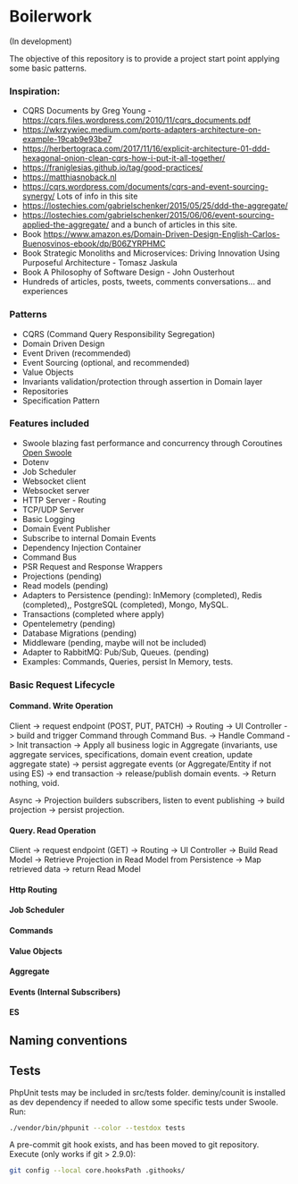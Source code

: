 # Boilerwork

(In development)

The objective of this repository is to provide a project start point applying some basic patterns.

### Inspiration:
- CQRS Documents by Greg Young - https://cqrs.files.wordpress.com/2010/11/cqrs_documents.pdf
- https://wkrzywiec.medium.com/ports-adapters-architecture-on-example-19cab9e93be7
- https://herbertograca.com/2017/11/16/explicit-architecture-01-ddd-hexagonal-onion-clean-cqrs-how-i-put-it-all-together/
- https://franiglesias.github.io/tag/good-practices/
- https://matthiasnoback.nl
- https://cqrs.wordpress.com/documents/cqrs-and-event-sourcing-synergy/ Lots of info in this site
- https://lostechies.com/gabrielschenker/2015/05/25/ddd-the-aggregate/ 
- https://lostechies.com/gabrielschenker/2015/06/06/event-sourcing-applied-the-aggregate/ and a bunch of articles in this site.
- Book https://www.amazon.es/Domain-Driven-Design-English-Carlos-Buenosvinos-ebook/dp/B06ZYRPHMC
- Book Strategic Monoliths and Microservices: Driving Innovation Using Purposeful Architecture - Tomasz Jaskula
- Book A Philosophy of Software Design - John Ousterhout
- Hundreds of articles, posts, tweets, comments conversations... and experiences

### Patterns
- CQRS (Command Query Responsibility Segregation)
- Domain Driven Design
- Event Driven (recommended)
- Event Sourcing (optional, and recommended)
- Value Objects
- Invariants validation/protection through assertion in Domain layer
- Repositories
- Specification Pattern

### Features included
- Swoole blazing fast performance and concurrency through Coroutines [Open Swoole](https://openswoole.com)
- Dotenv
- Job Scheduler
- Websocket client
- Websocket server
- HTTP Server - Routing
- TCP/UDP Server
- Basic Logging
- Domain Event Publisher
- Subscribe to internal Domain Events
- Dependency Injection Container
- Command Bus
- PSR Request and Response Wrappers
- Projections (pending)
- Read models (pending)
- Adapters to Persistence (pending): InMemory (completed), Redis (completed),, PostgreSQL (completed), Mongo, MySQL.
- Transactions (completed where apply)
- Opentelemetry (pending)
- Database Migrations (pending)
- Middleware (pending, maybe will not be included)
- Adapter to RabbitMQ: Pub/Sub, Queues. (pending)
- Examples: Commands, Queries, persist In Memory, tests.

### Basic Request Lifecycle

#### Command. Write Operation

Client -> request endpoint (POST, PUT, PATCH) -> Routing -> UI Controller -> build and trigger Command through Command Bus. -> Handle Command -> Init transaction -> Apply all business logic in Aggregate (invariants, use aggregate services, specifications, domain event creation, update aggregate state) -> persist aggregate events (or Aggregate/Entity if not using ES) -> end transaction -> release/publish domain events. -> Return nothing, void.

Async -> Projection builders subscribers, listen to event publishing -> build projection -> persist projection.

#### Query. Read Operation
Client -> request endpoint (GET) -> Routing -> UI Controller -> Build Read Model -> Retrieve Projection in Read Model from Persistence -> Map retrieved data -> return Read Model


#### Http Routing
#### Job Scheduler
#### Commands
#### Value Objects
#### Aggregate
#### Events (Internal Subscribers)
#### ES

## Naming conventions

## Tests
PhpUnit tests may be included in src/tests folder. deminy/counit is installed as dev dependency if needed to allow some specific tests under Swoole.
Run:
```sh
./vendor/bin/phpunit --color --testdox tests
```

A pre-commit git hook exists, and has been moved to git repository. Execute (only works if git > 2.9.0):
```sh
git config --local core.hooksPath .githooks/
```
